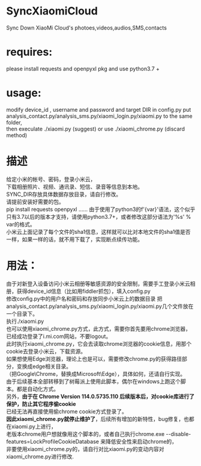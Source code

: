 # SyncXiaomiCloud
Sync Down XiaoMi Cloud's photoes,videos,audios,SMS,contacts  
# requires:
please install requests and openpyxl pkg and use python3.7 +  
# usage:
modify device_id , username and password and target DIR in config.py
put analysis_contact.py/analysis_sms.py/xiaomi_login.py/xiaomi.py to the same folder,  
then execulate ./xiaomi.py  (suggest)
or use ./xiaomi_chrome.py (discard method)

# 描述
给定小米的帐号、密码，登录小米云，  
下载相册照片、视频、通讯录、短信、录音等信息到本地。  
SYNC_DIR存放具体数据存放目录，请自行修改。  
请提前安装好需要的包。  
pip install requests openpyxl ……
由于使用了python3的f'{var}'语法，这个似乎只有3.7以后的版本才支持，请使用python3.7+，或者修改这部分语法为'%s' % var的格式。  
小米云上面记录了每个文件的sha1信息，这样就可以比对本地文件的sha1值是否一样，如果一样的话，就不用下载了，实现断点续传功能。  
# 用法： 
由于对新登入设备访问小米云相册等敏感资源的安全限制，需要手工登录小米云相册，获得device_id信息（比如用fiddler抓包），填入config.py  
修改config.py中的用户名和密码和存放同步小米云上的数据目录 
把analysis_contact.py/analysis_sms.py/xiaomi_login.py/xiaomi.py几个文件放在一个目录下。  
执行./xiaomi.py  
也可以使用xiaomi_chrome.py方式，此方式，需要你首先要用chrome浏览器，已经成功登录了i.mi.com网站，不要logout。  
此时执行xiaomi_chrome.py，它会去读取chrome浏览器的cookie信息，用那个cookie去登录小米云，下载资源。  
如果想使用Edge浏览器，理论上也是可以，需要修改chrome.py的获得路径部分，变换成edge相关目录。  
（把Google\Chrome，替换成Microsoft\Edge），具体如何，还请自行实现。  
由于后续基本全部转移到了树莓派上使用此脚本，偶尔在windows上跑这个脚本。都是自动化方式。  
另外，**由于在 Chrome Version 114.0.5735.110 后续版本后，对cookie库进行了保护，防止其它程序偷cookie**  
已经无法再直接使用偷chrome cookie方式登录了。  
**因此xiaomi_chrome.py就停止维护了**，后续所有增加的新特性，bug修复，也都在xiaomi.py上进行，  
老版本chrome用户想就像用这个脚本的，或者自己执行chrome.exe --disable-features=LockProfileCookieDatabase
来降低安全性来启动chrome的，  
非要使用xiaomi_chrome.py的，请自行对比xiaomi.py的变动内容对xiaomi_chrome.py进行修改.  
